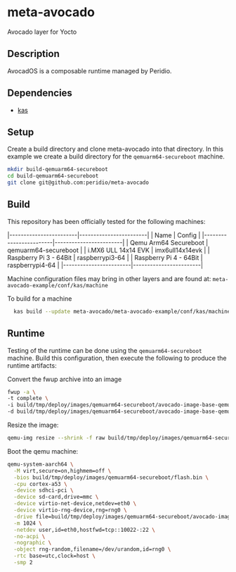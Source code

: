 # meta-avocado

Avocado layer for Yocto

## Description

AvocadOS is a composable runtime managed by Peridio.

## Dependencies

* [kas](https://kas.readthedocs.io/en/latest/userguide.html#dependencies-installation)

## Setup

Create a build directory and clone meta-avocado into that directory.
In this example we create a build directory for the `qemuarm64-secureboot`
machine.

```bash
mkdir build-qemuarm64-secureboot
cd build-qemuarm64-secureboot
git clone git@github.com:peridio/meta-avocado
```

## Build

This repository has been officially tested for the following machines:

|------------------------|------------------------|
| Name                   | Config                 |
|------------------------|------------------------|
| Qemu Arm64 Secureboot  | qemuarm64-secureboot   |
| i.MX6 ULL 14x14 EVK    | imx6ull14x14evk        |
| Raspberry Pi 3 - 64Bit | raspberrypi3-64        |
| Raspberry Pi 4 - 64Bit | raspberrypi4-64        |
|------------------------|------------------------|

Machine configuration files may bring in other layers and are found at:
`meta-avocado-example/conf/kas/machine`

To build for a machine

```bash
  kas build --update meta-avocado/meta-avocado-example/conf/kas/machine/qemuarm64-secureboot.yml
```

## Runtime

Testing of the runtime can be done using the `qemuarm64-secureboot` machine.
Build this configuration, then execute the following to produce the runtime
artifacts:

Convert the fwup archive into an image

```bash
fwup -a \
-t complete \
-i build/tmp/deploy/images/qemuarm64-secureboot/avocado-image-base-qemuarm64-secureboot.fw \
-d build/tmp/deploy/images/qemuarm64-secureboot/avocado-image-base-qemuarm64-secureboot.img
```

Resize the image:

```bash
qemu-img resize --shrink -f raw build/tmp/deploy/images/qemuarm64-secureboot/avocado-image-base-qemuarm64-secureboot.img 512M
```

Boot the qemu machine:

```bash
qemu-system-aarch64 \
  -M virt,secure=on,highmem=off \
  -bios build/tmp/deploy/images/qemuarm64-secureboot/flash.bin \
  -cpu cortex-a53 \
  -device sdhci-pci \
  -device sd-card,drive=mmc \
  -device virtio-net-device,netdev=eth0 \
  -device virtio-rng-device,rng=rng0 \
  -drive file=build/tmp/deploy/images/qemuarm64-secureboot/avocado-image-base-qemuarm64-secureboot.img,if=none,format=raw,id=mmc \
  -m 1024 \
  -netdev user,id=eth0,hostfwd=tcp::10022-:22 \
  -no-acpi \
  -nographic \
  -object rng-random,filename=/dev/urandom,id=rng0 \
  -rtc base=utc,clock=host \
  -smp 2
```
